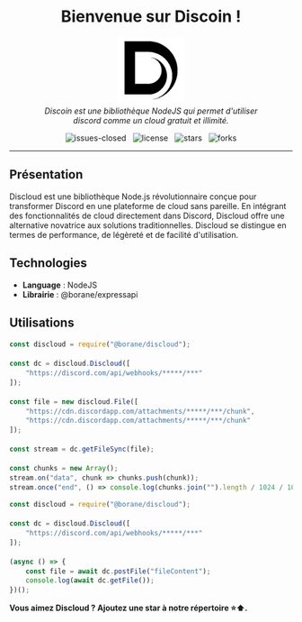 <h1 align="center">Bienvenue sur Discoin !</h1>

<p align="center">
    <img src=".github/favicon.png" alt="favicon" width="120" height="120"/>
    <br>
    <em>
        Discoin est une bibliothèque NodeJS qui permet d'utiliser<br>
        discord comme un cloud gratuit et illimité.
    </em>
</p>

<p align="center">
    <img src="https://img.shields.io/github/issues-closed/8borane8/discloud.svg" alt="issues-closed" />
    &nbsp;
    <img src="https://img.shields.io/github/license/8borane8/discloud.svg" alt="license" />
    &nbsp;
    <img src="https://img.shields.io/github/stars/8borane8/discloud.svg" alt="stars" />
    &nbsp;
    <img src="https://img.shields.io/github/forks/8borane8/discloud.svg" alt="forks" />
</p>

<hr>

## Présentation

Discloud est une bibliothèque Node.js révolutionnaire conçue pour transformer Discord en une plateforme de cloud sans pareille. En intégrant des fonctionnalités de cloud directement dans Discord, Discloud offre une alternative novatrice aux solutions traditionnelles. Discloud se distingue en termes de performance, de légèreté et de facilité d'utilisation.

## Technologies

- **Language** : NodeJS
- **Librairie** : @borane/expressapi

## Utilisations

```js
const discloud = require("@borane/discloud");

const dc = discloud.Discloud([
    "https://discord.com/api/webhooks/*****/***"
]);

const file = new discloud.File([
    "https://cdn.discordapp.com/attachments/*****/***/chunk",
    "https://cdn.discordapp.com/attachments/*****/***/chunk"
]);

const stream = dc.getFileSync(file);

const chunks = new Array();
stream.on("data", chunk => chunks.push(chunk));
stream.once("end", () => console.log(chunks.join("").length / 1024 / 1024));
```

```js
const discloud = require("@borane/discloud");

const dc = discloud.Discloud([
    "https://discord.com/api/webhooks/*****/***"
]);

(async () => {
    const file = await dc.postFile("fileContent");
    console.log(await dc.getFile());
})();
```

**Vous aimez Discloud ? Ajoutez une star à notre répertoire :star::arrow_up:.**
